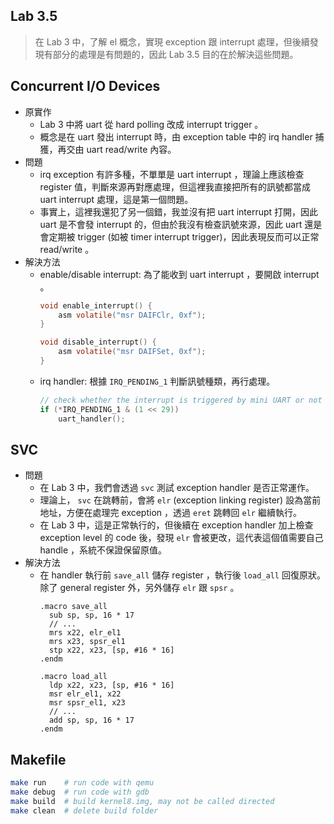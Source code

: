 Lab 3.5
---

> 在 Lab 3 中，了解 el 概念，實現 exception 跟 interrupt 處理，但後續發現有部分的處理是有問題的，因此 Lab 3.5 目的在於解決這些問題。

## Concurrent I/O Devices
- 原實作 
  - Lab 3 中將 uart 從 hard polling 改成 interrupt trigger 。
  - 概念是在 uart 發出 interrupt 時，由 exception table 中的 irq handler 捕獲，再交由 uart read/write 內容。
- 問題
  - irq exception 有許多種，不單單是 uart interrupt ，理論上應該檢查 register 值，判斷來源再對應處理，但這裡我直接把所有的訊號都當成 uart interrupt 處理，這是第一個問題。
  - 事實上，這裡我還犯了另一個錯，我並沒有把 uart interrupt 打開，因此 uart 是不會發 interrupt 的，但由於我沒有檢查訊號來源，因此 uart 還是會定期被 trigger (如被 timer interrupt trigger)，因此表現反而可以正常 read/write 。
- 解決方法
  - enable/disable interrupt: 為了能收到 uart interrupt ，要開啟 interrupt 。
    ```c
    void enable_interrupt() {
        asm volatile("msr DAIFClr, 0xf");
    }
    
    void disable_interrupt() {
        asm volatile("msr DAIFSet, 0xf");
    }
    ```
  - irq handler: 根據 `IRQ_PENDING_1` 判斷訊號種類，再行處理。
    ```c
    // check whether the interrupt is triggered by mini UART or not
    if (*IRQ_PENDING_1 & (1 << 29))
        uart_handler();
    ```

## SVC
- 問題
  - 在 Lab 3 中，我們會透過 `svc` 測試 exception handler 是否正常運作。
  - 理論上， `svc` 在跳轉前，會將 `elr` (exception linking register) 設為當前地址，方便在處理完 exception ，透過 `eret` 跳轉回 `elr` 繼續執行。
  - 在 Lab 3 中，這是正常執行的，但後續在 exception handler 加上檢查 exception level 的 code 後，發現 `elr` 會被更改，這代表這個值需要自己 handle ，系統不保證保留原值。
- 解決方法
  - 在 handler 執行前 `save_all` 儲存 register ，執行後 `load_all` 回復原狀。除了 general register 外，另外儲存 `elr` 跟 `spsr` 。
    ```armasm
    .macro save_all
      sub sp, sp, 16 * 17
      // ...
      mrs x22, elr_el1
      mrs x23, spsr_el1
      stp x22, x23, [sp, #16 * 16]
    .endm

    .macro load_all
      ldp x22, x23, [sp, #16 * 16]
      msr elr_el1, x22
      msr spsr_el1, x23
      // ...
      add sp, sp, 16 * 17
    .endm
    ```

## Makefile
```sh
make run    # run code with qemu
make debug  # run code with gdb
make build  # build kernel8.img, may not be called directed
make clean  # delete build folder
```